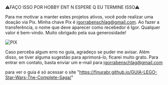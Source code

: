 ⚠FAÇO ISSO POR HOBBY ENT N ESPERE Q EU TERMINE ISSO⚠

Para me motivar a manter estes projetos ativos, você pode realizar uma doação via Pix. Minha chave Pix é igorrabenschlag@gmail.com. Ao fazer a transferência, o nome que deve aparecer como recebedor é Igor. Qualquer valor é bem-vindo. Muito obrigado pela sua generosidade!

![PIX](https://github.com/user-attachments/assets/81b3304e-7c25-42d5-b7e5-ce39c364043a)

Caso perceba algum erro no guia, agradeço se puder me avisar. Além disso, se tiver alguma sugestão para aprimorá-lo, ficarei muito grato. Para entrar em contato, basta enviar um e-mail para igorrabenschlag@gmail.com

para ver o guia é só acessar o site "https://finurabr.github.io/GUIA-LEGO-Star-Wars-The-Complete-Saga/"
